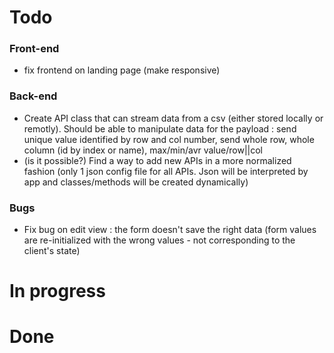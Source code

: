 # Todo
### Front-end
* fix frontend on landing page (make responsive)

### Back-end
* Create API class that can stream data from a csv (either stored locally or remotly). Should be able to manipulate data for the payload : send unique value identified by row and col number, send whole row, whole column (id by index or name), max/min/avr value/row||col
* (is it possible?) Find a way to add new APIs in a more normalized fashion (only 1 json config file for all APIs. Json will be interpreted by app and classes/methods will be created dynamically)

### Bugs
* Fix bug on edit view : the form doesn't save the right data (form values are re-initialized with the wrong values - not corresponding to the client's state)

# In progress

# Done